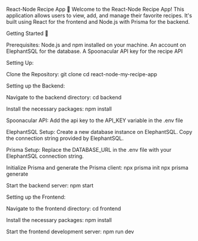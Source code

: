 React-Node Recipe App 🍲
Welcome to the React-Node Recipe App! This application allows users to view, add, and manage their favorite recipes. It's built using React for the frontend and Node.js with Prisma for the backend.

Getting Started 🚀

Prerequisites:
Node.js and npm installed on your machine.
An account on ElephantSQL for the database.
A Spoonacular API key for the recipe API

Setting Up:

Clone the Repository:
git clone
cd react-node-my-recipe-app

Setting up the Backend:

Navigate to the backend directory:
cd backend

Install the necessary packages:
npm install

Spoonacular API:
Add the api key to the API_KEY variable in the .env file

ElephantSQL Setup:
Create a new database instance on ElephantSQL.
Copy the connection string provided by ElephantSQL.

Prisma Setup:
Replace the DATABASE_URL in the .env file with your ElephantSQL connection string.

Initialize Prisma and generate the Prisma client:
npx prisma init
npx prisma generate

Start the backend server:
npm start

Setting up the Frontend:

Navigate to the frontend directory:
cd frontend

Install the necessary packages:
npm install

Start the frontend development server:
npm run dev

